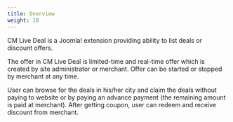 ```yaml
---
title: Overview
weight: 10
---
```

CM Live Deal is a Joomla! extension providing ability to list deals or discount offers.

The offer in CM Live Deal is limited-time and real-time offer which is created by site administrator or merchant. Offer can be started or stopped by merchant at any time.

User can browse for the deals in his/her city and claim the deals without paying to website or by paying an advance payment (the remaining amount is paid at merchant). After getting coupon, user can redeem and receive discount from merchant.

